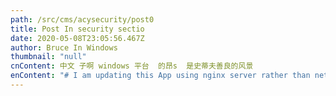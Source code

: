 ```yaml
---
path: /src/cms/acysecurity/post0
title: Post In security sectio
date: 2020-05-08T23:05:56.467Z
author: Bruce In Windows
thumbnail: "null"
cnContent: 中文 子啊 windows 平台  的昂s  是史蒂夫善良的风景
enContent: "# I am updating this App using nginx server rather than netlify"
---
```

